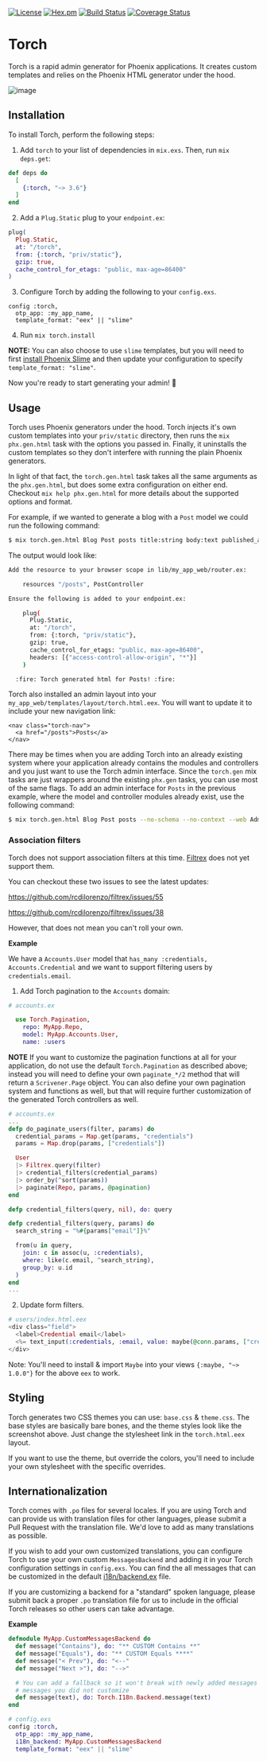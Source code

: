[![License](https://img.shields.io/hexpm/l/torch.svg)](https://github.com/mojotech/torch/blob/master/LICENSE)
[![Hex.pm](https://img.shields.io/hexpm/v/torch.svg)](https://hex.pm/packages/torch)
[![Build Status](https://github.com/mojotech/torch/actions/workflows/ci.yml/badge.svg?branch=master)](https://github.com/mojotech/torch/actions/workflows/ci.yml)
[![Coverage Status](https://coveralls.io/repos/github/mojotech/torch/badge.svg?branch=master)](https://coveralls.io/github/mojotech/torch?branch=master)

# Torch

Torch is a rapid admin generator for Phoenix applications. It creates custom templates and relies
on the Phoenix HTML generator under the hood.

![image](https://user-images.githubusercontent.com/7085617/36333572-70e3907e-132c-11e8-9ad2-bd5e98aadc7c.png)

## Installation

To install Torch, perform the following steps:

1. Add `torch` to your list of dependencies in `mix.exs`. Then, run `mix deps.get`:

```elixir
def deps do
  [
    {:torch, "~> 3.6"}
  ]
end
```

2. Add a `Plug.Static` plug to your `endpoint.ex`:

```elixir
plug(
  Plug.Static,
  at: "/torch",
  from: {:torch, "priv/static"},
  gzip: true,
  cache_control_for_etags: "public, max-age=86400"
)
```

3. Configure Torch by adding the following to your `config.exs`.

```
config :torch,
  otp_app: :my_app_name,
  template_format: "eex" || "slime"
```

4. Run `mix torch.install`

**NOTE:** You can also choose to use `slime` templates, but you will need to
first [install Phoenix Slime](https://github.com/slime-lang/phoenix_slime) and
then update your configuration to specify `template_format: "slime"`.

Now you're ready to start generating your admin! :tada:

## Usage

Torch uses Phoenix generators under the hood. Torch injects it's own custom templates
into your `priv/static` directory, then runs the `mix phx.gen.html` task with the options
you passed in. Finally, it uninstalls the custom templates so they don't interfere with
running the plain Phoenix generators.

In light of that fact, the `torch.gen.html` task takes all the same arguments as the `phx.gen.html`,
but does some extra configuration on either end. Checkout `mix help phx.gen.html` for more details
about the supported options and format.

For example, if we wanted to generate a blog with a `Post` model we could run the following command:

```bash
$ mix torch.gen.html Blog Post posts title:string body:text published_at:datetime published:boolean views:integer
```

The output would look like:

```bash
Add the resource to your browser scope in lib/my_app_web/router.ex:

    resources "/posts", PostController

Ensure the following is added to your endpoint.ex:

    plug(
      Plug.Static,
      at: "/torch",
      from: {:torch, "priv/static"},
      gzip: true,
      cache_control_for_etags: "public, max-age=86400",
      headers: [{"access-control-allow-origin", "*"}]
    )

  :fire: Torch generated html for Posts! :fire:
```

Torch also installed an admin layout into your `my_app_web/templates/layout/torch.html.eex`.
You will want to update it to include your new navigation link:

```
<nav class="torch-nav">
  <a href="/posts">Posts</a>
</nav>
```

There may be times when you are adding Torch into an already existing system
where your application already contains the modules and controllers and you just
want to use the Torch admin interface. Since the `torch.gen` mix tasks are just
wrappers around the existing `phx.gen` tasks, you can use most of the same
flags. To add an admin interface for `Posts` in the previous example, where the
model and controller modules already exist, use the following command:

```bash
$ mix torch.gen.html Blog Post posts --no-schema --no-context --web Admin title:string body:text published_at:datetime published:boolean views:integer
```

### Association filters

Torch does not support association filters at this time. [Filtrex](https://github.com/rcdilorenzo/filtrex) does not yet support them.

You can checkout these two issues to see the latest updates:

https://github.com/rcdilorenzo/filtrex/issues/55

https://github.com/rcdilorenzo/filtrex/issues/38

However, that does not mean you can't roll your own.

**Example**

We have a `Accounts.User` model that `has_many :credentials, Accounts.Credential` and we want to support filtering users
by `credentials.email`.

1. Add Torch pagination to the `Accounts` domain:

```elixir
# accounts.ex

  use Torch.Pagination,
    repo: MyApp.Repo,
    model: MyApp.Accounts.User,
    name: :users

```

**NOTE** If you want to customize the pagination functions at all for your application, do not use the default `Torch.Pagination` as described above; instead you will need to define your own `paginate_*/2` method that will return a `Scrivener.Page` object.  You can also define your own pagination system and functions as well, but that will require further customization of the generated Torch controllers as well.

```elixir
# accounts.ex
...
defp do_paginate_users(filter, params) do
  credential_params = Map.get(params, "credentials")
  params = Map.drop(params, ["credentials"])

  User
  |> Filtrex.query(filter)
  |> credential_filters(credential_params)
  |> order_by(^sort(params))
  |> paginate(Repo, params, @pagination)
end

defp credential_filters(query, nil), do: query

defp credential_filters(query, params) do
  search_string = "%#{params["email"]}%"

  from(u in query,
    join: c in assoc(u, :credentials),
    where: like(c.email, ^search_string),
    group_by: u.id
  )
end
...
```

2. Update form filters.

```eex
# users/index.html.eex
<div class="field">
  <label>Credential email</label>
  <%= text_input(:credentials, :email, value: maybe(@conn.params, ["credentials", "email"])) %>
</div>
```

Note: You'll need to install & import `Maybe` into your views `{:maybe, "~> 1.0.0"}` for
the above `eex` to work.

## Styling

Torch generates two CSS themes you can use: `base.css` & `theme.css`.
The base styles are basically bare bones, and the theme styles look like the screenshot
above. Just change the stylesheet link in the `torch.html.eex` layout.

If you want to use the theme, but override the colors, you'll need to include your
own stylesheet with the specific overrides.

## Internationalization

Torch comes with `.po` files for several locales. If you are using
Torch and can provide us with translation files for other languages, please
submit a Pull Request with the translation file. We'd love to add as many
translations as possible.

If you wish to add your own customized translations, you can configure Torch to
use your own custom `MessagesBackend` and adding it in your Torch configuration
settings in `config.exs`. You can find the all messages that can be customized
in the default [i18n/backend.ex](lib/torch/i18n/backend.ex) file.

If you are customizing a backend for a "standard" spoken language, please submit
back a proper `.po` translation file for us to include in the official Torch
releases so other users can take advantage.

**Example**

```elixir
defmodule MyApp.CustomMessagesBackend do
  def message("Contains"), do: "** CUSTOM Contains **"
  def message("Equals"), do: "** CUSTOM Equals ****"
  def message("< Prev"), do: "<--"
  def message("Next >"), do: "-->"

  # You can add a fallback so it won't break with newly added messages or
  # messages you did not customize
  def message(text), do: Torch.I18n.Backend.message(text)
end
```

```elixir
# config.exs
config :torch,
  otp_app: :my_app_name,
  i18n_backend: MyApp.CustomMessagesBackend
  template_format: "eex" || "slime"
```
